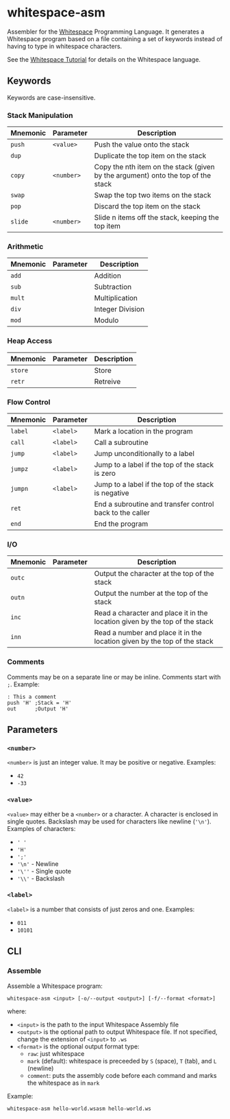 # whitespace-asm

Assembler for the [Whitespace](https://en.wikipedia.org/wiki/Whitespace_(programming_language))
Programming Language. It generates a Whitespace program based on a file containing a set of
keywords instead of having to type in whitespace characters.

See the [Whitespace Tutorial](https://web.archive.org/web/20150618184706/http://compsoc.dur.ac.uk/whitespace/tutorial.php)
for details on the Whitespace language.

## Keywords

Keywords are case-insensitive.

### Stack Manipulation

| Mnemonic | Parameter  | Description                                                                      |
| -------- | ---------- | -------------------------------------------------------------------------------- |
| `push`   | `<value>`  | Push the value onto the stack                                                    |
| `dup`    |            | Duplicate the top item on the stack                                              |
| `copy`   | `<number>` | Copy the nth item on the stack (given by the argument) onto the top of the stack |
| `swap`   |            | Swap the top two items on the stack                                              |
| `pop`    |            | Discard the top item on the stack                                                |
| `slide`  | `<number>` | Slide n items off the stack, keeping the top item                                |

### Arithmetic

| Mnemonic | Parameter  | Description                                                                      |
| -------- | ---------- | -------------------------------------------------------------------------------- |
| `add`    |            | Addition                                                                         |
| `sub`    |            | Subtraction                                                                      |
| `mult`   |            | Multiplication                                                                   |
| `div`    |            | Integer Division                                                                 |
| `mod`    |            | Modulo                                                                           |

### Heap Access

| Mnemonic | Parameter  | Description                                                                      |
| -------- | ---------- | -------------------------------------------------------------------------------- |
| `store`  |            | Store                                                                            |
| `retr`   |            | Retreive                                                                         |

### Flow Control

| Mnemonic | Parameter  | Description                                                                      |
| -------- | ---------- | -------------------------------------------------------------------------------- |
| `label`  | `<label>`  | Mark a location in the program                                                   |
| `call`   | `<label>`  | Call a subroutine                                                                |
| `jump`   | `<label>`  | Jump unconditionally to a label                                                  |
| `jumpz`  | `<label>`  | Jump to a label if the top of the stack is zero                                  |
| `jumpn`  | `<label>`  | Jump to a label if the top of the stack is negative                              |
| `ret`    |            | End a subroutine and transfer control back to the caller                         |
| `end`    |            | End the program                                                                  |

### I/O

| Mnemonic   | Parameter  | Description                                                                      |
| ---------- | ---------- | -------------------------------------------------------------------------------- |
| `outc`     |            | Output the character at the top of the stack                                     |
| `outn`     |            | Output the number at the top of the stack                                        |
| `inc`      |            | Read a character and place it in the location given by the top of the stack      |
| `inn`      |            | Read a number and place it in the location given by the top of the stack         |

### Comments

Comments may be on a separate line or may be inline. Comments start with `;`. Example:

```
: This a comment
push 'H' ;Stack = 'H'
out      ;Output 'H'
```

## Parameters

### `<number>`

`<number>` is just an integer value. It may be positive or negative. Examples:

- `42`
- `-33`

### `<value>`

`<value>` may either be a `<number>` or a character. A character is enclosed in single quotes.
Backslash may be used for characters like newline (`'\n'`). Examples of characters:

- `' '`
- `'H'`
- `';'`
- `'\n'` - Newline
- `'\''` - Single quote
- `'\\'` - Backslash

### `<label>`

`<label>` is a number that consists of just zeros and one. Examples:

- `011`
- `10101`

## CLI

### Assemble

Assemble a Whitespace program:

```
whitespace-asm <input> [-o/--output <output>] [-f/--format <format>]
```

where:

- `<input>` is the path to the input Whitespace Assembly file
- `<output>` is the optional path to output Whitespace file. If not specified,
  change the extension of `<input>` to `.ws`
- `<format>` is the optional output format type:
  - `raw`: just whitespace
  - `mark` (default): whitespace is preceeded by `S` (space), `T` (tab), and `L`
    (newline)
  - `comment`: puts the assembly code before each command and marks the whitespace
    as in `mark`

Example:

```
whitespace-asm hello-world.wsasm hello-world.ws
```
